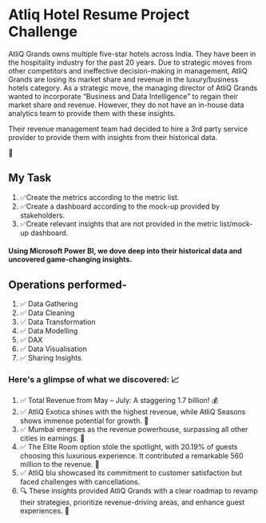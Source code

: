 <h1> Atliq Hotel Resume Project Challenge </h1>
<p>AtliQ Grands owns multiple five-star hotels across India. They have been in the hospitality industry for the past 20 years. Due to strategic moves from other competitors and ineffective decision-making in management, AtliQ Grands are losing its market share and revenue in the luxury/business hotels category. As a strategic move, the managing director of AtliQ Grands wanted to incorporate “Business and Data Intelligence” to regain their market share and revenue. However, they do not have an in-house data analytics team to provide them with these insights.</p>

<p>Their revenue management team had decided to hire a 3rd party service provider to provide them with insights from their historical data.</p>

💼 <h2>My Task</h2>
<ol>
  <li>✅Create the metrics according to the metric list.</li>
  <li>✅Create a dashboard according to the mock-up provided by stakeholders.</li>
  <li>✅Create relevant insights that are not provided in the metric list/mock-up dashboard.</li>
</ol>
<h4> Using Microsoft Power BI, we dove deep into their historical data and uncovered game-changing insights.</h4>

<h2>Operations performed-</h2>
<ol>
  <Li>✅ Data Gathering</li>
  <li>✅ Data Cleaning</li>
  <li>✅ Data Transformation</li>
  <li>✅ Data Modelling</li>
  <li>✅ DAX</li>
  <li>✅ Data Visualisation</li>
  <li>✅ Sharing Insights</li>
  </ol>

<h3>Here's a glimpse of what we discovered: 📈</h3>
<ol>
  <Li>✅ Total Revenue from May – July: A staggering 1.7 billion! 💰</li>
<Li>✅ AtliQ Exotica shines with the highest revenue, while AtliQ Seasons shows immense potential for growth. 🌟</li>
<li>✅ Mumbai emerges as the revenue powerhouse, surpassing all other cities in earnings. 🌆</li>
<Li>✅ The Elite Room option stole the spotlight, with 20.19% of guests choosing this luxurious experience. It contributed a remarkable 560 million to the revenue. 💎</li>
<Li>✅ AtliQ blu showcased its commitment to customer satisfaction but faced challenges with cancellations.</li>
<li>🔍 These insights provided AtliQ Grands with a clear roadmap to revamp their strategies, prioritize revenue-driving areas, and enhance guest experiences. 💼</li></ol>
